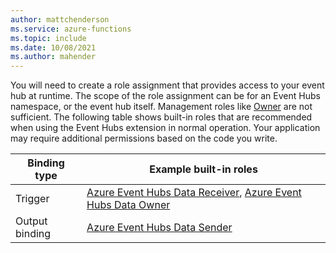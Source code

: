 ```yaml
---
author: mattchenderson
ms.service: azure-functions
ms.topic: include
ms.date: 10/08/2021
ms.author: mahender
---
```


You will need to create a role assignment that provides access to your event hub at runtime. The scope of the role assignment can be for an Event Hubs namespace, or the event hub itself. Management roles like [Owner](../articles/role-based-access-control/built-in-roles.md#owner) are not sufficient. The following table shows built-in roles that are recommended when using the Event Hubs extension in normal operation. Your application may require additional permissions based on the code you write.

| Binding type   | Example built-in roles                                          |
|----------------|-----------------------------------------------------------------|
| Trigger        | [Azure Event Hubs Data Receiver], [Azure Event Hubs Data Owner] |
| Output binding | [Azure Event Hubs Data Sender]                                  |

[Azure Event Hubs Data Receiver]: ../articles/role-based-access-control/built-in-roles.md#azure-event-hubs-data-receiver
[Azure Event Hubs Data Sender]: ../articles/role-based-access-control/built-in-roles.md#azure-event-hubs-data-sender
[Azure Event Hubs Data Owner]: ../articles/role-based-access-control/built-in-roles.md#azure-event-hubs-data-owner